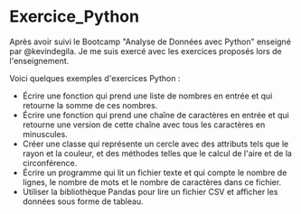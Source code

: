 # Exercice_Python

Après avoir suivi le Bootcamp "Analyse de Données avec Python" enseigné par @kevindegila.
Je me suis exercé avec les exercices proposés lors de l'enseignement.

Voici quelques exemples d'exercices Python :
- Écrire une fonction qui prend une liste de nombres en entrée et qui retourne la somme de ces nombres.
- Écrire une fonction qui prend une chaîne de caractères en entrée et qui retourne une version de cette chaîne avec tous les caractères en minuscules.
- Créer une classe qui représente un cercle avec des attributs tels que le rayon et la couleur, et des méthodes telles que le calcul de l'aire et de la circonférence.
- Écrire un programme qui lit un fichier texte et qui compte le nombre de lignes, le nombre de mots et le nombre de caractères dans ce fichier.
- Utiliser la bibliothèque Pandas pour lire un fichier CSV et afficher les données sous forme de tableau.
